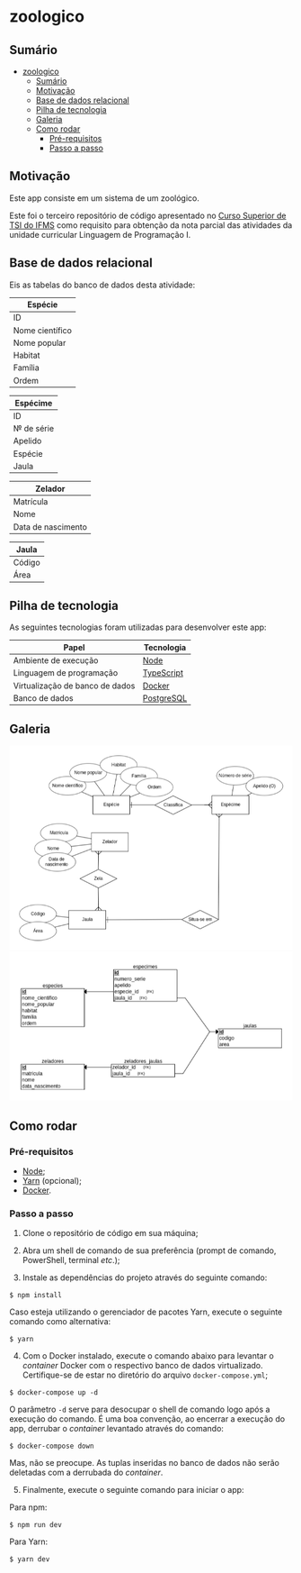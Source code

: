 # zoologico

## Sumário

- [zoologico](#zoologico)
  - [Sumário](#sumário)
  - [Motivação](#motivação)
  - [Base de dados relacional](#base-de-dados-relacional)
  - [Pilha de tecnologia](#pilha-de-tecnologia)
  - [Galeria](#galeria)
  - [Como rodar](#como-rodar)
    - [Pré-requisitos](#pré-requisitos)
    - [Passo a passo](#passo-a-passo)

## Motivação

Este app consiste em um sistema de um zoológico.

Este foi o terceiro repositório de código apresentado no [Curso Superior de TSI do IFMS](https://www.ifms.edu.br/campi/campus-aquidauana/cursos/graduacao/sistemas-para-internet/sistemas-para-internet) como requisito para obtenção da nota parcial das atividades da unidade curricular Linguagem de Programação I.

## Base de dados relacional

Eis as tabelas do banco de dados desta atividade:

| Espécie |
|-|
| ID |
| Nome científico |
| Nome popular |
| Habitat |
| Família |
| Ordem |

| Espécime |
|-|
| ID |
| &numero; de série |
| Apelido |
| Espécie |
| Jaula |

| Zelador |
|-|
| Matrícula |
| Nome |
| Data de nascimento |

| Jaula |
|-|
| Código |
| Área |

## Pilha de tecnologia

As seguintes tecnologias foram utilizadas para desenvolver este app:

| Papel | Tecnologia |
|-|-|
| Ambiente de execução | [Node](https://nodejs.org/en/) |
| Linguagem de programação | [TypeScript](https://www.typescriptlang.org/) |
| Virtualização de banco de dados | [Docker](https://www.docker.com/) |
| Banco de dados | [PostgreSQL](postgresql.org) |

## Galeria

![Diagrama Entidade Relacionamento](./docs/diagrama-entidade-relacionamento.png)
![Modelo relacional](./docs/modelo-relacional.png)

## Como rodar

### Pré-requisitos

- [Node](https://nodejs.org/en/download/);
- [Yarn](https://yarnpkg.com/) (opcional);
- [Docker](https://docs.docker.com/engine/install/).

### Passo a passo

1. Clone o repositório de código em sua máquina;
   
2. Abra um shell de comando de sua preferência (prompt de comando, PowerShell, terminal _etc_.);

3. Instale as dependências do projeto através do seguinte comando:

```console
$ npm install
```

Caso esteja utilizando o gerenciador de pacotes Yarn, execute o seguinte comando como alternativa:

```console
$ yarn
```

4. Com o Docker instalado, execute o comando abaixo para levantar o _container_ Docker com o respectivo banco de dados virtualizado. Certifique-se de estar no diretório do arquivo `docker-compose.yml`;

```console
$ docker-compose up -d
```

O parâmetro `-d` serve para desocupar o shell de comando logo após a execução do comando. É uma boa convenção, ao encerrar a execução do app, derrubar o _container_ levantado através do comando:

```console
$ docker-compose down
```

Mas, não se preocupe. As tuplas inseridas no banco de dados não serão deletadas com a derrubada do _container_.

5. Finalmente, execute o seguinte comando para iniciar o app:

Para npm:

```console
$ npm run dev
```

Para Yarn:

```console
$ yarn dev
```